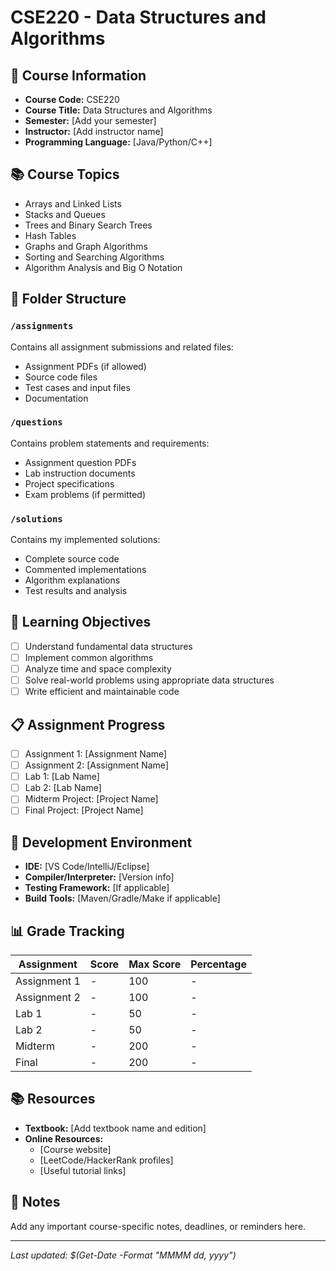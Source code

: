 # CSE220 - Data Structures and Algorithms

## 📖 Course Information

- **Course Code:** CSE220
- **Course Title:** Data Structures and Algorithms
- **Semester:** [Add your semester]
- **Instructor:** [Add instructor name]
- **Programming Language:** [Java/Python/C++]

## 📚 Course Topics

- Arrays and Linked Lists
- Stacks and Queues  
- Trees and Binary Search Trees
- Hash Tables
- Graphs and Graph Algorithms
- Sorting and Searching Algorithms
- Algorithm Analysis and Big O Notation

## 📁 Folder Structure

### `/assignments`
Contains all assignment submissions and related files:
- Assignment PDFs (if allowed)
- Source code files
- Test cases and input files
- Documentation

### `/questions`
Contains problem statements and requirements:
- Assignment question PDFs
- Lab instruction documents
- Project specifications
- Exam problems (if permitted)

### `/solutions`
Contains my implemented solutions:
- Complete source code
- Commented implementations
- Algorithm explanations
- Test results and analysis

## 🎯 Learning Objectives

- [ ] Understand fundamental data structures
- [ ] Implement common algorithms
- [ ] Analyze time and space complexity
- [ ] Solve real-world problems using appropriate data structures
- [ ] Write efficient and maintainable code

## 📋 Assignment Progress

- [ ] Assignment 1: [Assignment Name]
- [ ] Assignment 2: [Assignment Name]  
- [ ] Lab 1: [Lab Name]
- [ ] Lab 2: [Lab Name]
- [ ] Midterm Project: [Project Name]
- [ ] Final Project: [Project Name]

## 🔧 Development Environment

- **IDE:** [VS Code/IntelliJ/Eclipse]
- **Compiler/Interpreter:** [Version info]
- **Testing Framework:** [If applicable]
- **Build Tools:** [Maven/Gradle/Make if applicable]

## 📊 Grade Tracking

| Assignment | Score | Max Score | Percentage |
|------------|-------|-----------|------------|
| Assignment 1 | - | 100 | - |
| Assignment 2 | - | 100 | - |
| Lab 1 | - | 50 | - |
| Lab 2 | - | 50 | - |
| Midterm | - | 200 | - |
| Final | - | 200 | - |

## 📚 Resources

- **Textbook:** [Add textbook name and edition]
- **Online Resources:** 
  - [Course website]
  - [LeetCode/HackerRank profiles]
  - [Useful tutorial links]

## 📝 Notes

Add any important course-specific notes, deadlines, or reminders here.

---

*Last updated: $(Get-Date -Format "MMMM dd, yyyy")*
